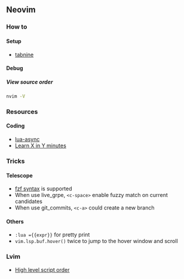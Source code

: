 ## Neovim

### How to

#### Setup

- [tabnine](https://github.com/neoclide/coc-tabnine#magic-strings)

#### Debug

##### View source order

```sh
nvim -V
```

### Resources

#### Coding

- [lua-async](https://github.com/ms-jpq/lua-async-await)
- [Learn X in Y minutes](https://learnxinyminutes.com/docs/lua/)

### Tricks

#### Telescope

- [fzf syntax](https://github.com/nvim-telescope/telescope-fzf-native.nvim#telescope-fzf-nativenvim) is supported
- When use live_grpe, `<c-space>` enable fuzzy match on current candidates
- When use git_commits, `<c-a>` could create a new branch

#### Others

- `:lua ={{expr}}` for pretty print
- `vim.lsp.buf.hover()` twice to jump to the hover window and scroll

### Lvim

- [High level script order](https://github.com/LunarVim/LunarVim/issues/1548#issuecomment-920244451)
